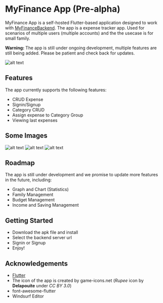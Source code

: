 # MyFinance App (Pre-alpha)

MyFinance App is a self-hosted Flutter-based application designed to work with [MyFinanceBackend](https://github.com/sonnguyen9800/MyFinance_Backend). The app is a expense tracker app. Used for scenarios of multiple users (multiple accounts) and the the usecase is for small family.

**Warning:** The app is still under ongoing development, multiple features are still being added. Please be patient and check back for updates.

![alt text](images/image.png)


## Features

The app currently supports the following features:

* CRUD Expense
* Signin/Signup
* Category CRUD
* Assign expense to Category Group
* Viewing last expenses

## Some Images
![alt text](images/image1.png) 
![alt text](images/image2.png) 
![alt text](images/image3.png) 


## Roadmap

The app is still under development and we promise to update more features in the future, including:
* Graph and Chart (Statistics)
* Family Management
* Budget Management
* Income and Saving Management

## Getting Started

- Download the apk file and install
- Select the backend server url
- Signin or Signup
- Enjoy!

## Acknowledgements

- [Flutter](https://flutter.dev/)
- The icon of the app is created by game-icons.net (*Rupee* icon by **Delapouite** under *CC BY 3.0*)
- font-awesome-flutter
- Windsurf Editor
